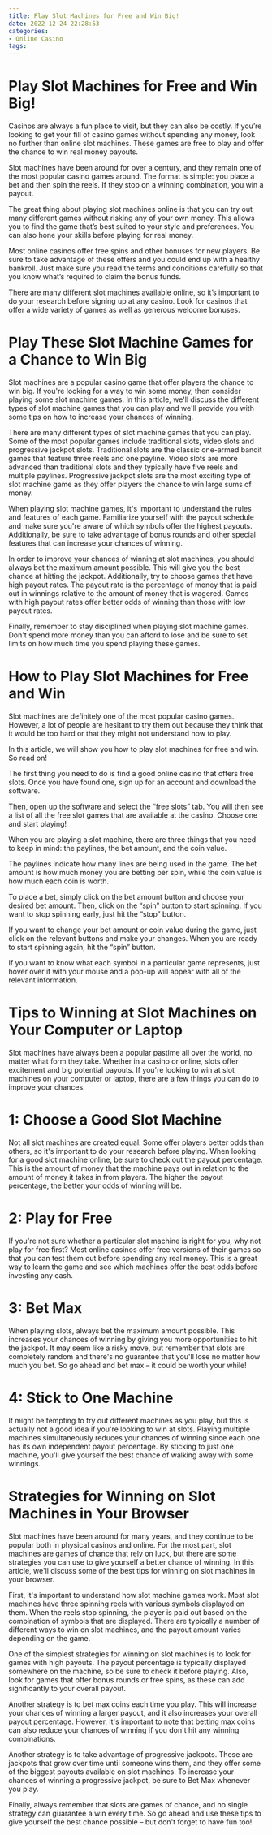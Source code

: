```yaml
---
title: Play Slot Machines for Free and Win Big!
date: 2022-12-24 22:28:53
categories:
- Online Casino
tags:
---
```



#  Play Slot Machines for Free and Win Big!

Casinos are always a fun place to visit, but they can also be costly. If you’re looking to get your fill of casino games without spending any money, look no further than online slot machines. These games are free to play and offer the chance to win real money payouts.

Slot machines have been around for over a century, and they remain one of the most popular casino games around. The format is simple: you place a bet and then spin the reels. If they stop on a winning combination, you win a payout.

The great thing about playing slot machines online is that you can try out many different games without risking any of your own money. This allows you to find the game that’s best suited to your style and preferences. You can also hone your skills before playing for real money.

Most online casinos offer free spins and other bonuses for new players. Be sure to take advantage of these offers and you could end up with a healthy bankroll. Just make sure you read the terms and conditions carefully so that you know what’s required to claim the bonus funds.

There are many different slot machines available online, so it’s important to do your research before signing up at any casino. Look for casinos that offer a wide variety of games as well as generous welcome bonuses.

#  Play These Slot Machine Games for a Chance to Win Big

Slot machines are a popular casino game that offer players the chance to win big. If you're looking for a way to win some money, then consider playing some slot machine games. In this article, we'll discuss the different types of slot machine games that you can play and we'll provide you with some tips on how to increase your chances of winning.

There are many different types of slot machine games that you can play. Some of the most popular games include traditional slots, video slots and progressive jackpot slots. Traditional slots are the classic one-armed bandit games that feature three reels and one payline. Video slots are more advanced than traditional slots and they typically have five reels and multiple paylines. Progressive jackpot slots are the most exciting type of slot machine game as they offer players the chance to win large sums of money.

When playing slot machine games, it's important to understand the rules and features of each game. Familiarize yourself with the payout schedule and make sure you're aware of which symbols offer the highest payouts. Additionally, be sure to take advantage of bonus rounds and other special features that can increase your chances of winning.

In order to improve your chances of winning at slot machines, you should always bet the maximum amount possible. This will give you the best chance at hitting the jackpot. Additionally, try to choose games that have high payout rates. The payout rate is the percentage of money that is paid out in winnings relative to the amount of money that is wagered. Games with high payout rates offer better odds of winning than those with low payout rates.

Finally, remember to stay disciplined when playing slot machine games. Don't spend more money than you can afford to lose and be sure to set limits on how much time you spend playing these games.

#  How to Play Slot Machines for Free and Win

Slot machines are definitely one of the most popular casino games. However, a lot of people are hesitant to try them out because they think that it would be too hard or that they might not understand how to play.

In this article, we will show you how to play slot machines for free and win. So read on!

The first thing you need to do is find a good online casino that offers free slots. Once you have found one, sign up for an account and download the software.

Then, open up the software and select the “free slots” tab. You will then see a list of all the free slot games that are available at the casino. Choose one and start playing!

When you are playing a slot machine, there are three things that you need to keep in mind: the paylines, the bet amount, and the coin value.

The paylines indicate how many lines are being used in the game. The bet amount is how much money you are betting per spin, while the coin value is how much each coin is worth.

To place a bet, simply click on the bet amount button and choose your desired bet amount. Then, click on the “spin” button to start spinning. If you want to stop spinning early, just hit the “stop” button.

If you want to change your bet amount or coin value during the game, just click on the relevant buttons and make your changes. When you are ready to start spinning again, hit the “spin” button.

If you want to know what each symbol in a particular game represents, just hover over it with your mouse and a pop-up will appear with all of the relevant information.

#  Tips to Winning at Slot Machines on Your Computer or Laptop

Slot machines have always been a popular pastime all over the world, no matter what form they take. Whether in a casino or online, slots offer excitement and big potential payouts. If you're looking to win at slot machines on your computer or laptop, there are a few things you can do to improve your chances.

# 1: Choose a Good Slot Machine

Not all slot machines are created equal. Some offer players better odds than others, so it's important to do your research before playing. When looking for a good slot machine online, be sure to check out the payout percentage. This is the amount of money that the machine pays out in relation to the amount of money it takes in from players. The higher the payout percentage, the better your odds of winning will be.

# 2: Play for Free

If you're not sure whether a particular slot machine is right for you, why not play for free first? Most online casinos offer free versions of their games so that you can test them out before spending any real money. This is a great way to learn the game and see which machines offer the best odds before investing any cash.

# 3: Bet Max

When playing slots, always bet the maximum amount possible. This increases your chances of winning by giving you more opportunities to hit the jackpot. It may seem like a risky move, but remember that slots are completely random and there's no guarantee that you'll lose no matter how much you bet. So go ahead and bet max – it could be worth your while!

# 4: Stick to One Machine

It might be tempting to try out different machines as you play, but this is actually not a good idea if you're looking to win at slots. Playing multiple machines simultaneously reduces your chances of winning since each one has its own independent payout percentage. By sticking to just one machine, you'll give yourself the best chance of walking away with some winnings.

#  Strategies for Winning on Slot Machines in Your Browser

Slot machines have been around for many years, and they continue to be popular both in physical casinos and online. For the most part, slot machines are games of chance that rely on luck, but there are some strategies you can use to give yourself a better chance of winning. In this article, we'll discuss some of the best tips for winning on slot machines in your browser.

First, it's important to understand how slot machine games work. Most slot machines have three spinning reels with various symbols displayed on them. When the reels stop spinning, the player is paid out based on the combination of symbols that are displayed. There are typically a number of different ways to win on slot machines, and the payout amount varies depending on the game.

One of the simplest strategies for winning on slot machines is to look for games with high payouts. The payout percentage is typically displayed somewhere on the machine, so be sure to check it before playing. Also, look for games that offer bonus rounds or free spins, as these can add significantly to your overall payout.

Another strategy is to bet max coins each time you play. This will increase your chances of winning a larger payout, and it also increases your overall payout percentage. However, it's important to note that betting max coins can also reduce your chances of winning if you don't hit any winning combinations.

Another strategy is to take advantage of progressive jackpots. These are jackpots that grow over time until someone wins them, and they offer some of the biggest payouts available on slot machines. To increase your chances of winning a progressive jackpot, be sure to Bet Max whenever you play.

Finally, always remember that slots are games of chance, and no single strategy can guarantee a win every time. So go ahead and use these tips to give yourself the best chance possible – but don't forget to have fun too!